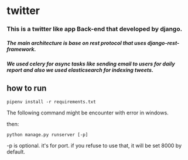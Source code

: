# twitter
### This is a twitter like app Back-end that developed by django.

##### The main architecture is base on rest protocol that uses django-rest-framework.

##### We used celery for async tasks like sending email to users for daily report and also we used elasticsearch for indexing tweets.

## how to run
```
pipenv install -r requirements.txt
```
The following command might be encounter with error in windows.


then:
```
python manage.py runserver [-p] 
```
-p is optional. it's for port. if you refuse to use that, it will be set 8000 by default.
